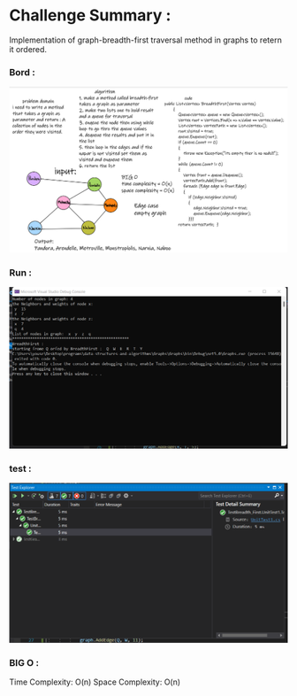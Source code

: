 # Challenge Summary :

Implementation of graph-breadth-first traversal method in graphs to retern it ordered.

### Bord :

![image](./bord.png)

### Run :

![image](./run.png)

### test :

![image](./test.png)

### BIG O :

Time Complexity: O(n)
Space Complexity: O(n)








